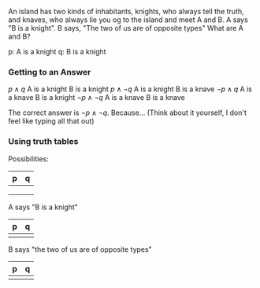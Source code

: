  An island has two kinds of inhabitants, knights, who always tell the truth, and knaves, who always lie you og to the island and meet A and B. A says "B is a knight". B says, "The two of us are of opposite types" What are A and B?

p: A is a knight
q: B is a knight

### Getting to an Answer
$p \land q$                A is a knight        B is a knight
$p \land \neg q$             A is a knight         B is a knave
$\neg p \land q$              A is a knave         B is a knight
$\neg p \land \neg q$           A is a knave          B is a knave

The correct answer is $\neg p \land \neg q$.
Because... (Think about it yourself, I don't feel like typing all that out)


### Using truth tables
Possibilities:

| p | q |
| ---- | ---- |
|  |  |
|  |  |
|  |  |

A says "B is a knight"

| p | q |
| ---- | ---- |
|  |  |
B says "the two of us are of opposite types"

| p | q |
| ---- | ---- |
|  |  |